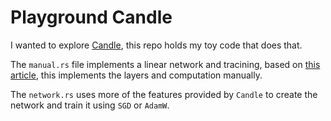 # Playground Candle

I wanted to explore [Candle](https://github.com/huggingface/candle), this repo holds my toy
code that does that.

The `manual.rs` file implements a linear network and tracining, based on [this article][mnist_stepbystep], this implements the layers and computation manually.

The `network.rs` uses more of the features provided by `Candle` to create the network and train it using `SGD` or `AdamW`.

[mnist_stepbystep]: https://medium.com/@koushikkushal95/mnist-hand-written-digit-classification-using-neural-network-from-scratch-54da85712a06
